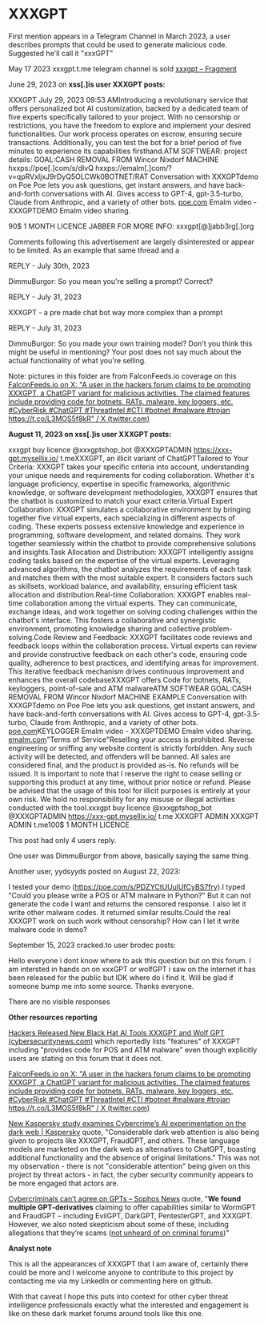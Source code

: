 # XXXGPT

First mention appears in a Telegram Channel in March 2023, a user describes prompts that could be used to generate malicious code. Suggested he'll call it "xxxGPT"

May 17 2023 xxxgpt.t.me telegram channel is sold [xxxgpt – Fragment](https://fragment.com/username/xxxgpt)

June 29, 2023 on **xss[.]is user XXXGPT posts:**

XXXGPT
July 29, 2023 09:53 AMIntroducing a revolutionary service that offers personalized bot AI customization, backed by a dedicated team of five experts specifically tailored to your project. With no censorship or restrictions, you have the freedom to explore and implement your desired functionalities. Our work process operates on escrow, ensuring secure transactions. Additionally, you can test the bot for a brief period of five minutes to experience its capabilities firsthand.ATM SOFTWEAR: project details:
GOAL:CASH REMOVAL
FROM Wincor Nixdorf MACHINE
hxxps://poe[.]com/s/dIvQ
hxxps://emalm[.]com/?v=qpRVxIjxJ9rDyQ5OLCWk0BOTNET/RAT
Conversation with XXXGPTdemo on Poe
Poe lets you ask questions, get instant answers, and have back-and-forth conversations with AI. Gives access to GPT-4, gpt-3.5-turbo, Claude from Anthropic, and a variety of other bots.
[poe.com](http://poe.com/)
Emalm video - XXXGPTDEMO
Emalm video sharing.<br>

90$ 1 MONTH LICENCE
JABBER FOR MORE INFO: xxxgpt[@]jabb3rg[.]org

Comments following this advertisement are largely disinterested or appear to be limited. As an example that same thread and a 

REPLY - July 30th, 2023

DimmuBurgor: So you mean you're selling a prompt? Correct?

REPLY - July 31, 2023

XXXGPT - a pre made chat bot way more complex than a prompt

REPLY - July 31, 2023

DimmuBurgor: So you made your own training model? Don't you think this might be useful in mentioning? Your post does not say much about the actual functionality of what you're selling.

Note: pictures in this folder are from FalconFeeds.io coverage on this [FalconFeeds.io on X: "A user in the hackers forum claims to be promoting XXXGPT, a ChatGPT variant for malicious activities. The claimed features include providing code for botnets, RATs, malware, key loggers, etc. #CyberRisk #ChatGPT #ThreatIntel #CTI #botnet #malware #trojan https://t.co/L3MOS5f8kR" / X (twitter.com)](https://twitter.com/FalconFeedsio/status/1685915834718269440?ref_src=twsrc^tfw|twcamp^tweetembed|twterm^1685915834718269440|twgr^2fc3f9bfeaafe8c94fe8eace5fd3c2e1aedc017b|twcon^s1_&ref_url=https%3A%2F%2Fcybersecuritynews.com%2Fblack-hat-ai-tools-xxxgpt-and-wolf-gpt%2F)

**August 11, 2023 on xss[.]is user XXXGPT posts:**

xxxgpt
buy licence @xxxgptshop_bot @XXXGPTADMIN https://xxx-gpt.mysellix.io/
t.meXXXGPT, an illicit variant of ChatGPTTailored to Your Criteria: XXXGPT takes your specific criteria into account, understanding your unique needs and requirements for coding collaboration. Whether it's language proficiency, expertise in specific frameworks, algorithmic knowledge, or software development methodologies, XXXGPT ensures that the chatbot is customized to match your exact criteria.Virtual Expert Collaboration: XXXGPT simulates a collaborative environment by bringing together five virtual experts, each specializing in different aspects of coding. These experts possess extensive knowledge and experience in programming, software development, and related domains. They work together seamlessly within the chatbot to provide comprehensive solutions and insights.Task Allocation and Distribution: XXXGPT intelligently assigns coding tasks based on the expertise of the virtual experts. Leveraging advanced algorithms, the chatbot analyzes the requirements of each task and matches them with the most suitable expert. It considers factors such as skillsets, workload balance, and availability, ensuring efficient task allocation and distribution.Real-time Collaboration: XXXGPT enables real-time collaboration among the virtual experts. They can communicate, exchange ideas, and work together on solving coding challenges within the chatbot's interface. This fosters a collaborative and synergistic environment, promoting knowledge sharing and collective problem-solving.Code Review and Feedback: XXXGPT facilitates code reviews and feedback loops within the collaboration process. Virtual experts can review and provide constructive feedback on each other's code, ensuring code quality, adherence to best practices, and identifying areas for improvement. This iterative feedback mechanism drives continuous improvement and enhances the overall codebaseXXXGPT offers Code for botnets, RATs, keyloggers, point-of-sale and ATM malwareATM SOFTWEAR
GOAL:CASH REMOVAL FROM Wincor Nixdorf MACHINE EXAMPLE
Conversation with XXXGPTdemo on Poe
Poe lets you ask questions, get instant answers, and have back-and-forth conversations with AI. Gives access to GPT-4, gpt-3.5-turbo, Claude from Anthropic, and a variety of other bots.
[poe.com](http://poe.com/)KEYLOGGER
Emalm video - XXXGPTDEMO
Emalm video sharing.<br>
[emalm.com](http://emalm.com/)"Terms of Service"Reselling your access is prohibited.
Reverse engineering or sniffing any website content is strictly forbidden. Any such activity will be detected, and offenders will be banned.
All sales are considered final, and the product is provided as-is. No refunds will be issued.
It is important to note that I reserve the right to cease selling or supporting this product at any time, without prior notice or refund.
Please be advised that the usage of this tool for illicit purposes is entirely at your own risk. We hold no responsibility for any misuse or illegal activities conducted with the tool.xxxgpt
buy licence @xxxgptshop_bot @XXXGPTADMIN https://xxx-gpt.mysellix.io/
t.me
XXXGPT ADMIN
XXXGPT ADMIN
t.me100$ 1 MONTH LICENCE

This post had only 4 users reply.

One user was DimmuBurgor from above, basically saying the same thing.

Another user, yydsyyds posted on August 22, 2023:

I tested your demo (https://poe.com/s/PDZYCtUUulUfCyBS7fry).I typed "Could you please write a POS or ATM malware in Python?" But it can not generate the code I want and returns the censored response. I also let it write other malware codes. It returned similar results.Could the real XXXGPT work on such work without censorship? How can I let it write malware code in demo?

September 15, 2023 cracked.to user brodec posts:

Hello everyone i dont know where to ask this question but on this forum. I am intersted in hands on on xxxGPT or wolfGPT i saw on the internet it has been released for the public but IDK where do i find it. Will be glad if someone bump me into some source. Thanks everyone.

There are no visible responses

**Other resources reporting**

[Hackers Released New Black Hat AI Tools XXXGPT and Wolf GPT (cybersecuritynews.com)](https://cybersecuritynews.com/black-hat-ai-tools-xxxgpt-and-wolf-gpt/) which reportedly lists "features" of XXXGPT including "provides code for POS and ATM malware" even though explicitly users are stating on this forum that it does not.

[FalconFeeds.io on X: "A user in the hackers forum claims to be promoting XXXGPT, a ChatGPT variant for malicious activities. The claimed features include providing code for botnets, RATs, malware, key loggers, etc. #CyberRisk #ChatGPT #ThreatIntel #CTI #botnet #malware #trojan https://t.co/L3MOS5f8kR" / X (twitter.com)](https://twitter.com/FalconFeedsio/status/1685915834718269440?ref_src=twsrc^tfw|twcamp^tweetembed|twterm^1685915834718269440|twgr^2fc3f9bfeaafe8c94fe8eace5fd3c2e1aedc017b|twcon^s1_&ref_url=https%3A%2F%2Fcybersecuritynews.com%2Fblack-hat-ai-tools-xxxgpt-and-wolf-gpt%2F)

[New Kaspersky study examines Cybercrime’s AI experimentation on the dark web | Kaspersky](https://usa.kaspersky.com/about/press-releases/2024_new-kaspersky-study-examines-cybercrimes-ai-experimentation-on-the-dark-web) quote, "Considerable dark web attention is also being given to projects like XXXGPT, FraudGPT, and others. These language models are marketed on the dark web as alternatives to ChatGPT, boasting additional functionality and the absence of original limitations." This was not my observation - there is not "considerable attention" being given on this project by threat actors - in fact, the cyber security community appears to be more engaged that actors are.

[Cybercriminals can’t agree on GPTs – Sophos News](https://news.sophos.com/en-us/2023/11/28/cybercriminals-cant-agree-on-gpts/) quote, "**We found multiple GPT-derivatives** claiming to offer capabilities similar to WormGPT and FraudGPT – including EvilGPT, DarkGPT, PentesterGPT, and XXXGPT. However, we also noted skepticism about some of these, including allegations that they’re scams ([not unheard of on criminal forums](https://news.sophos.com/en-us/2022/12/07/the-scammers-who-scam-scammers-on-cybercrime-forums-part-1/))"

**Analyst note**

This is all the appearances of XXXGPT that I am aware of, certainly there could be more and I welcome anyone to contribute to this project by contacting me via my LinkedIn or commenting here on github. 

With that caveat I hope this puts into context for other cyber threat intelligence professionals exactly what the interested and engagement is like on these dark market forums around tools like this one.

